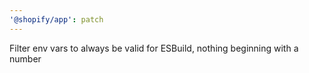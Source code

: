 ```yaml
---
'@shopify/app': patch
---
```


Filter env vars to always be valid for ESBuild, nothing beginning with a number
